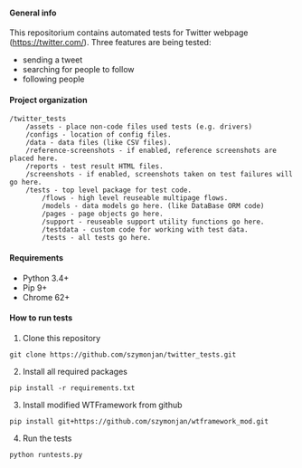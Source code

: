 #### General info
This repositorium contains automated tests for Twitter webpage (https://twitter.com/). Three features are being tested:
- sending a tweet
- searching for people to follow
- following people 

#### Project organization

	/twitter_tests
		/assets - place non-code files used tests (e.g. drivers)
		/configs - location of config files.
		/data - data files (like CSV files).
		/reference-screenshots - if enabled, reference screenshots are placed here.
		/reports - test result HTML files.
		/screenshots - if enabled, screenshots taken on test failures will go here.
		/tests - top level package for test code.
			/flows - high level reuseable multipage flows.
			/models - data models go here. (like DataBase ORM code)
			/pages - page objects go here.
			/support - reuseable support utility functions go here.
			/testdata - custom code for working with test data.
			/tests - all tests go here.

#### Requirements
* Python 3.4+
* Pip 9+
* Chrome 62+

#### How to run tests
1. Clone this repository 

```git clone https://github.com/szymonjan/twitter_tests.git```

2. Install all required packages 

```pip install -r requirements.txt```

3. Install modified WTFramework from github

```pip install git+https://github.com/szymonjan/wtframework_mod.git```

4. Run the tests 

```python runtests.py```